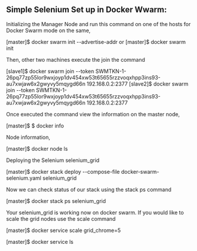 Simple Selenium Set up in  Docker Wwarm:
---------------------------------------

Initializing the Manager Node and run this command on one of the hosts for Docker Swarm mode on the same,

[master]$ docker swarm init --advertise-addr <manager-ip>
or
[master]$ docker swarm init

Then, other two machines execute the join the command

[slave1]$ docker swarm join --token SWMTKN-1-26pq77zp55lor9wxjoyp1dv454xw53t65655rzzvoqxhpp3ins93-au7xwjaw6x2gwyvy5mqygd66n 192.168.0.2:2377
[slave2]$ docker swarm join --token SWMTKN-1-26pq77zp55lor9wxjoyp1dv454xw53t65655rzzvoqxhpp3ins93-au7xwjaw6x2gwyvy5mqygd66n 192.168.0.2:2377

Once executed the command view the information on the master node,

[master]$ $ docker info

Node information,

[master]$ docker node ls

Deploying the Selenium selenium_grid 

[master]$ docker stack deploy --compose-file docker-swarm-selenium.yaml selenium_grid

Now we can check status of our stack using the stack ps command

[master]$ docker stack ps selenium_grid

Your selenium_grid is working now on docker swarm. If you would like to scale the grid nodes use the scale command

[master]$ docker service scale grid_chrome=5

[master]$ docker service ls






